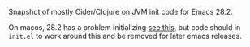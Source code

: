 Snapshot of mostly Cider/Clojure on JVM init code for Emacs 28.2.

On macos, 28.2 has a problem initializing [see this](https://emacs.stackexchange.com/questions/74289/emacs-28-2-error-in-macos-ventura-image-type-invalid-image-type-svg), but code should in `init.el` to work around this and be removed for later emacs releases.
